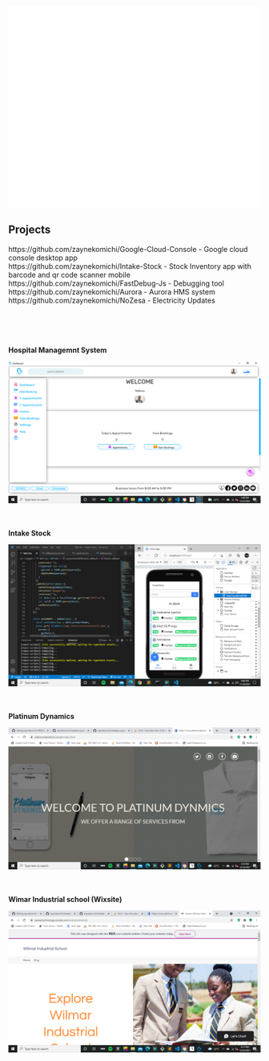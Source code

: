 <div color="black">
  <img src="header.svg" width="800" height="400">
  <h2>Projects</h2>
  https://github.com/zaynekomichi/Google-Cloud-Console - Google cloud console desktop app <br>
  https://github.com/zaynekomichi/Intake-Stock - Stock Inventory app with barcode and qr code scanner mobile<br>
  https://github.com/zaynekomichi/FastDebug-Js - Debugging tool<br>
  https://github.com/zaynekomichi/Aurora - Aurora HMS system<br>
  https://github.com/zaynekomichi/NoZesa - Electricity Updates<br>
  <br>
  <br>
  <br>
  <br>
  
  <div>
  <p><b>Hospital Managemnt System</b> </p>
  <img src="HMS.png"/>
  </div>
  <br>
  <br>
  <div>
  <p><b>Intake Stock</b></p>
  <img src="Screenshot (7).png"/>
  </div>
  <br>
  <br>
  <div>
  <p><b>Platinum Dynamics</b></p>
  <img src="Screenshot (21).png"/>
  </div>
  <br>
  <br>
  <div>
  <p><b>Wimar Industrial school (Wixsite)</b></p>
  <img src="Screenshot (22).png"/>
  </div>
</div>



